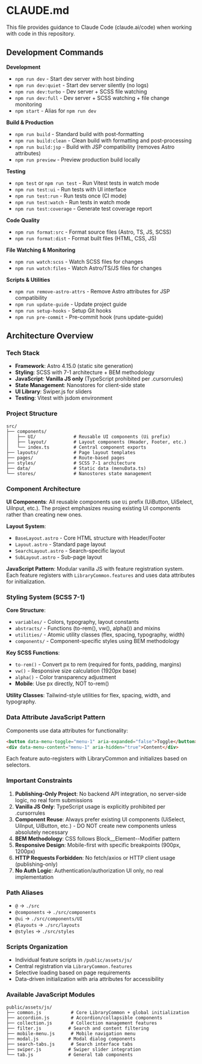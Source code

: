# CLAUDE.md

This file provides guidance to Claude Code (claude.ai/code) when working with code in this repository.

## Development Commands

**Development**

- `npm run dev` - Start dev server with host binding
- `npm run dev:quiet` - Start dev server silently (no logs)
- `npm run dev:turbo` - Dev server + SCSS file watching
- `npm run dev:full` - Dev server + SCSS watching + file change monitoring
- `npm start` - Alias for `npm run dev`

**Build & Production**

- `npm run build` - Standard build with post-formatting
- `npm run build:clean` - Clean build with formatting and post-processing
- `npm run build:jsp` - Build with JSP compatibility (removes Astro attributes)
- `npm run preview` - Preview production build locally

**Testing**

- `npm test` or `npm run test` - Run Vitest tests in watch mode
- `npm run test:ui` - Run tests with UI interface
- `npm run test:run` - Run tests once (CI mode)
- `npm run test:watch` - Run tests in watch mode
- `npm run test:coverage` - Generate test coverage report

**Code Quality**

- `npm run format:src` - Format source files (Astro, TS, JS, SCSS)
- `npm run format:dist` - Format built files (HTML, CSS, JS)

**File Watching & Monitoring**

- `npm run watch:scss` - Watch SCSS files for changes
- `npm run watch:files` - Watch Astro/TS/JS files for changes

**Scripts & Utilities**

- `npm run remove-astro-attrs` - Remove Astro attributes for JSP compatibility
- `npm run update-guide` - Update project guide
- `npm run setup-hooks` - Setup Git hooks
- `npm run pre-commit` - Pre-commit hook (runs update-guide)

## Architecture Overview

### Tech Stack

- **Framework**: Astro 4.15.0 (static site generation)
- **Styling**: SCSS with 7-1 architecture + BEM methodology
- **JavaScript**: **Vanilla JS only** (TypeScript prohibited per .cursorrules)
- **State Management**: Nanostores for client-side state
- **UI Library**: Swiper.js for sliders
- **Testing**: Vitest with jsdom environment

### Project Structure

```
src/
├── components/
│   ├── UI/              # Reusable UI components (Ui prefix)
│   ├── layout/          # Layout components (Header, Footer, etc.)
│   └── index.ts         # Central component exports
├── layouts/             # Page layout templates
├── pages/               # Route-based pages
├── styles/              # SCSS 7-1 architecture
├── data/                # Static data (menuData.ts)
└── stores/              # Nanostores state management
```

### Component Architecture

**UI Components**: All reusable components use `Ui` prefix (UiButton, UiSelect, UiInput, etc.). The project emphasizes reusing existing UI components rather than creating new ones.

**Layout System**:

- `BaseLayout.astro` - Core HTML structure with Header/Footer
- `Layout.astro` - Standard page layout
- `SearchLayout.astro` - Search-specific layout
- `SubLayout.astro` - Sub-page layout

**JavaScript Pattern**: Modular vanilla JS with feature registration system. Each feature registers with `LibraryCommon.features` and uses data attributes for initialization.

### Styling System (SCSS 7-1)

**Core Structure**:

- `variables/` - Colors, typography, layout constants
- `abstracts/` - Functions (to-rem(), vw(), alpha()) and mixins
- `utilities/` - Atomic utility classes (flex, spacing, typography, width)
- `components/` - Component-specific styles using BEM methodology

**Key SCSS Functions**:

- `to-rem()` - Convert px to rem (required for fonts, padding, margins)
- `vw()` - Responsive size calculation (1920px base)
- `alpha()` - Color transparency adjustment
- **Mobile**: Use px directly, NOT to-rem()

**Utility Classes**: Tailwind-style utilities for flex, spacing, width, and typography.

### Data Attribute JavaScript Pattern

Components use data attributes for functionality:

```html
<button data-menu-toggle="menu-1" aria-expanded="false">Toggle</button>
<div data-menu-content="menu-1" aria-hidden="true">Content</div>
```

Each feature auto-registers with LibraryCommon and initializes based on selectors.

### Important Constraints

1. **Publishing-Only Project**: No backend API integration, no server-side logic, no real form submissions
2. **Vanilla JS Only**: TypeScript usage is explicitly prohibited per .cursorrules
3. **Component Reuse**: Always prefer existing UI components (UiSelect, UiInput, UiButton, etc.) - DO NOT create new components unless absolutely necessary
4. **BEM Methodology**: CSS follows Block\_\_Element--Modifier pattern
5. **Responsive Design**: Mobile-first with specific breakpoints (900px, 1200px)
6. **HTTP Requests Forbidden**: No fetch/axios or HTTP client usage (publishing-only)
7. **No Auth Logic**: Authentication/authorization UI only, no real implementation

### Path Aliases

- `@` → `./src`
- `@components` → `./src/components`
- `@ui` → `./src/components/UI`
- `@layouts` → `./src/layouts`
- `@styles` → `./src/styles`

### Scripts Organization

- Individual feature scripts in `/public/assets/js/`
- Central registration via `LibraryCommon.features`
- Selective loading based on page requirements
- Data-driven initialization with aria attributes for accessibility

### Available JavaScript Modules

```
public/assets/js/
├── common.js           # Core LibraryCommon + global initialization
├── accordion.js        # Accordion/collapsible components
├── collection.js       # Collection management features
├── filter.js          # Search and content filtering
├── mobile-menu.js      # Mobile navigation menu
├── modal.js           # Modal dialog components
├── search-tabs.js      # Search interface tabs
├── swiper.js          # Swiper slider integration
└── tab.js             # General tab components
```

